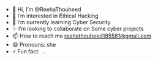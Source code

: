 - 👋 Hi, I’m @ReehaThouheed
- 👀 I’m interested in Ethical Hacking
- 🌱 I’m currently learning Cyber Security
- ✨ I’m looking to collaborate on Some cyber projects
- 📫 How to reach me reehathouheed185581@gmail.com
- 😄 Pronouns: she
- ⚡ Fun fact: ...

<!---
ReehaThouheed/ReehaThouheed is a ✨ special ✨ repository because its `README.md` (this file) appears on your GitHub profile.
You can click the Preview link to take a look at your changes.
--->
